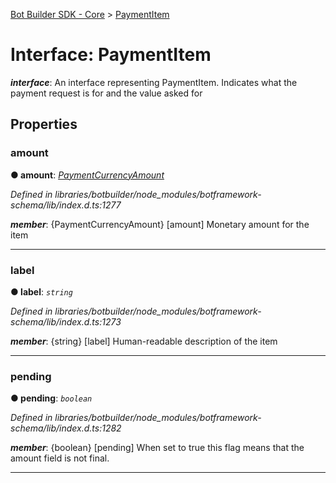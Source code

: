 [Bot Builder SDK - Core](../README.md) > [PaymentItem](../interfaces/botbuilder.paymentitem.md)



# Interface: PaymentItem

*__interface__*: An interface representing PaymentItem. Indicates what the payment request is for and the value asked for



## Properties
<a id="amount"></a>

###  amount

**●  amount**:  *[PaymentCurrencyAmount](botbuilder.paymentcurrencyamount.md)* 

*Defined in libraries/botbuilder/node_modules/botframework-schema/lib/index.d.ts:1277*


*__member__*: {PaymentCurrencyAmount} [amount] Monetary amount for the item





___

<a id="label"></a>

###  label

**●  label**:  *`string`* 

*Defined in libraries/botbuilder/node_modules/botframework-schema/lib/index.d.ts:1273*


*__member__*: {string} [label] Human-readable description of the item





___

<a id="pending"></a>

###  pending

**●  pending**:  *`boolean`* 

*Defined in libraries/botbuilder/node_modules/botframework-schema/lib/index.d.ts:1282*


*__member__*: {boolean} [pending] When set to true this flag means that the amount field is not final.





___


